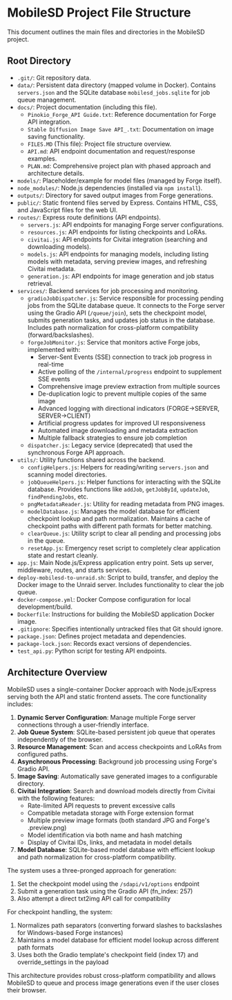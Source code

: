 # MobileSD Project File Structure

This document outlines the main files and directories in the MobileSD project.

## Root Directory

*   `.git/`: Git repository data.
*   `data/`: Persistent data directory (mapped volume in Docker). Contains `servers.json` and the SQLite database `mobilesd_jobs.sqlite` for job queue management.
*   `docs/`: Project documentation (including this file).
    *   `Pinokio_Forge_API Guide.txt`: Reference documentation for Forge API integration.
    *   `Stable Diffusion Image Save API_.txt`: Documentation on image saving functionality.
    *   `FILES.MD` (This file): Project file structure overview.
    *   `API.md`: API endpoint documentation and request/response examples.
    *   `PLAN.md`: Comprehensive project plan with phased approach and architecture details.
*   `models/`: Placeholder/example for model files (managed by Forge itself).
*   `node_modules/`: Node.js dependencies (installed via `npm install`).
*   `outputs/`: Directory for saved output images from Forge generations.
*   `public/`: Static frontend files served by Express. Contains HTML, CSS, and JavaScript files for the web UI.
*   `routes/`: Express route definitions (API endpoints).
    *   `servers.js`: API endpoints for managing Forge server configurations.
    *   `resources.js`: API endpoints for listing checkpoints and LoRAs.
    *   `civitai.js`: API endpoints for Civitai integration (searching and downloading models).
    *   `models.js`: API endpoints for managing models, including listing models with metadata, serving preview images, and refreshing Civitai metadata.
    *   `generation.js`: API endpoints for image generation and job status retrieval.
*   `services/`: Backend services for job processing and monitoring.
    *   `gradioJobDispatcher.js`: Service responsible for processing pending jobs from the SQLite database queue. It connects to the Forge server using the Gradio API (`/queue/join`), sets the checkpoint model, submits generation tasks, and updates job status in the database. Includes path normalization for cross-platform compatibility (forward/backslashes).
    *   `forgeJobMonitor.js`: Service that monitors active Forge jobs, implemented with:
        *   Server-Sent Events (SSE) connection to track job progress in real-time
        *   Active polling of the `/internal/progress` endpoint to supplement SSE events
        *   Comprehensive image preview extraction from multiple sources
        *   De-duplication logic to prevent multiple copies of the same image
        *   Advanced logging with directional indicators (FORGE→SERVER, SERVER→CLIENT)
        *   Artificial progress updates for improved UI responsiveness
        *   Automated image downloading and metadata extraction
        *   Multiple fallback strategies to ensure job completion
    *   `dispatcher.js`: Legacy service (deprecated) that used the synchronous Forge API approach.
*   `utils/`: Utility functions shared across the backend.
    *   `configHelpers.js`: Helpers for reading/writing `servers.json` and scanning model directories.
    *   `jobQueueHelpers.js`: Helper functions for interacting with the SQLite database. Provides functions like `addJob`, `getJobById`, `updateJob`, `findPendingJobs`, etc.
    *   `pngMetadataReader.js`: Utility for reading metadata from PNG images.
    *   `modelDatabase.js`: Manages the model database for efficient checkpoint lookup and path normalization. Maintains a cache of checkpoint paths with different path formats for better matching.
    *   `clearQueue.js`: Utility script to clear all pending and processing jobs in the queue.
    *   `resetApp.js`: Emergency reset script to completely clear application state and restart cleanly.
*   `app.js`: Main Node.js/Express application entry point. Sets up server, middleware, routes, and starts services.
*   `deploy-mobilesd-to-unraid.sh`: Script to build, transfer, and deploy the Docker image to the Unraid server. Includes functionality to clear the job queue.
*   `docker-compose.yml`: Docker Compose configuration for local development/build.
*   `Dockerfile`: Instructions for building the MobileSD application Docker image.
*   `.gitignore`: Specifies intentionally untracked files that Git should ignore.
*   `package.json`: Defines project metadata and dependencies.
*   `package-lock.json`: Records exact versions of dependencies.
*   `test_api.py`: Python script for testing API endpoints.

## Architecture Overview

MobileSD uses a single-container Docker approach with Node.js/Express serving both the API and static frontend assets. The core functionality includes:

1. **Dynamic Server Configuration**: Manage multiple Forge server connections through a user-friendly interface.
2. **Job Queue System**: SQLite-based persistent job queue that operates independently of the browser.
3. **Resource Management**: Scan and access checkpoints and LoRAs from configured paths.
4. **Asynchronous Processing**: Background job processing using Forge's Gradio API.
5. **Image Saving**: Automatically save generated images to a configurable directory.
6. **Civitai Integration**: Search and download models directly from Civitai with the following features:
   - Rate-limited API requests to prevent excessive calls
   - Compatible metadata storage with Forge extension format
   - Multiple preview image formats (both standard JPG and Forge's .preview.png)
   - Model identification via both name and hash matching
   - Display of Civitai IDs, links, and metadata in model details
7. **Model Database**: SQLite-based model database with efficient lookup and path normalization for cross-platform compatibility.

The system uses a three-pronged approach for generation:
1. Set the checkpoint model using the `/sdapi/v1/options` endpoint
2. Submit a generation task using the Gradio API (fn_index: 257)
3. Also attempt a direct txt2img API call for compatibility

For checkpoint handling, the system:
1. Normalizes path separators (converting forward slashes to backslashes for Windows-based Forge instances)
2. Maintains a model database for efficient model lookup across different path formats
3. Uses both the Gradio template's checkpoint field (index 17) and override_settings in the payload

This architecture provides robust cross-platform compatibility and allows MobileSD to queue and process image generations even if the user closes their browser.
